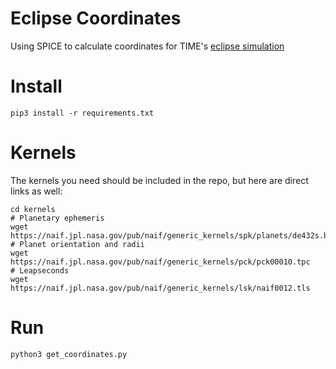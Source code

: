 # Eclipse Coordinates
Using SPICE to calculate coordinates for TIME's [eclipse simulation](http://time.com/4882923/total-solar-eclipse-map-places-view/)

# Install

	pip3 install -r requirements.txt

# Kernels

The kernels you need should be included in the repo, but here are direct links as well:

	cd kernels
	# Planetary ephemeris
	wget https://naif.jpl.nasa.gov/pub/naif/generic_kernels/spk/planets/de432s.bsp
	# Planet orientation and radii
	wget https://naif.jpl.nasa.gov/pub/naif/generic_kernels/pck/pck00010.tpc
	# Leapseconds
	wget https://naif.jpl.nasa.gov/pub/naif/generic_kernels/lsk/naif0012.tls

# Run

	python3 get_coordinates.py